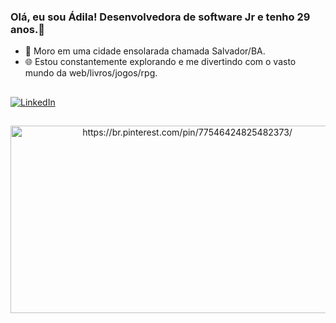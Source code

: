 ### Olá, eu sou Ádila! Desenvolvedora de software Jr e tenho 29 anos.👋

- 🌆 Moro em uma cidade ensolarada chamada Salvador/BA. 
- 🌐 Estou constantemente explorando e me divertindo com o vasto mundo da web/livros/jogos/rpg.


##
[![LinkedIn](https://img.shields.io/badge/LinkedIn-0077B5?style=for-the-badge&logo=linkedin&logoColor=white)](https://www.linkedin.com/in/adilamarcelefreitas/)


##
<div align="center"
<a href="https://br.pinterest.com/pin/77546424825482373/"><img src="https://i.pinimg.com/originals/a9/24/3d/a9243d82d3ad7878192211221b25a18c.gif" width="550" height="300" alt="https://br.pinterest.com/pin/77546424825482373/"/></a></div>

  <!---
adilamarcelefreitas/adilamarcelefreitas is a ✨ special ✨ repository because its `README.md` (this file) appears on your GitHub profile.
You can click the Preview link to take a look at your changes.
--->
